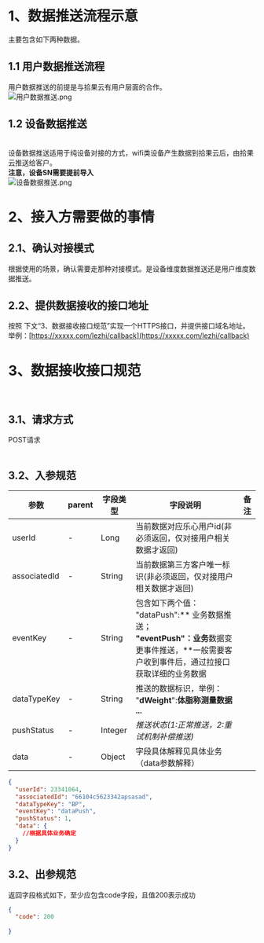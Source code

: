 <a name="BibFT"></a>
# 1、数据推送流程示意
主要包含如下两种数据。
<a name="iFQtN"></a>
## 1.1  用户数据推送流程
用户数据推送的前提是与拾果云有用户层面的合作。<br />![用户数据推送.png](https://cdn.nlark.com/yuque/0/2021/png/279267/1620457966570-99c0f816-ff72-46f3-8c1f-276f88a00225.png#clientId=u6e86d312-81f8-4&from=ui&id=cU1tH&margin=%5Bobject%20Object%5D&name=%E7%94%A8%E6%88%B7%E6%95%B0%E6%8D%AE%E6%8E%A8%E9%80%81.png&originHeight=872&originWidth=2434&originalType=binary&ratio=1&size=138481&status=done&style=none&taskId=uc8211ed3-ec5a-4ac0-ac65-c2e5168b385)<br />

<a name="QHTy9"></a>
## 1.2 设备数据推送

<br />设备数据推送适用于纯设备对接的方式，wifi类设备产生数据到拾果云后，由拾果云推送给客户。<br />**注意，设备SN需要提前导入**<br />![设备数据推送.png](https://cdn.nlark.com/yuque/0/2021/png/279267/1620457955083-1d3bf398-b89b-40af-aea1-94b037c33b77.png#clientId=u6e86d312-81f8-4&from=ui&id=u67104ba7&margin=%5Bobject%20Object%5D&name=%E8%AE%BE%E5%A4%87%E6%95%B0%E6%8D%AE%E6%8E%A8%E9%80%81.png&originHeight=1092&originWidth=2522&originalType=binary&ratio=1&size=202942&status=done&style=none&taskId=ud525a9a7-b58b-4af2-b74b-7e52b37ebdb)
<a name="FKEj3"></a>
# 2、接入方需要做的事情


<a name="ATQTk"></a>
## 2.1、确认对接模式
根据使用的场景，确认需要走那种对接模式。是设备维度数据推送还是用户维度数据推送。
<a name="SOWOQ"></a>
## 2.2、提供数据接收的接口地址
按照 下文“3、数据接收接口规范”实现一个HTTPS接口，并提供接口域名地址。<br />举例：[https://xxxxx.com/lezhi/callback](https://xxxxx.com/lezhi/callback)
<a name="CA1uG"></a>
# 3、数据接收接口规范
​<br />
<a name="qJ3cE"></a>
## 3.1、请求方式
POST请求<br />​<br />
<a name="BqDw8"></a>
## 3.2、入参规范
| 参数 | parent | 字段类型 | 字段说明 | 备注 |
| --- | --- | --- | --- | --- |
| userId | - | Long | 当前数据对应乐心用户id(非必须返回，仅对接用户相关数据才返回) |  |
| associatedId | - | String | 当前数据第三方客户唯一标识(非必须返回，仅对接用户相关数据才返回) |  |
| eventKey | - | String | 包含如下两个值：<br />"dataPush":** 业务数据推送；**<br />"eventPush"：业务**数据变更事件推送，**一般需要客户收到事件后，通过拉接口获取详细的业务数据 |  |
| dataTypeKey | - | String | 推送的数据标识，举例：<br />"**dWeight**":**体脂称测量数据**<br />**...** |  |
| pushStatus | - | Integer | _推送状态(1:正常推送，2:重试机制补偿推送)_ |  |
| data | - | Object | 字段具体解释见具体业务（data参数解释） |  |

```json
{
  "userId": 23341064,
  "associatedId": "66104c5623342apsasad",
  "dataTypeKey": "BP",
  "eventKey": "dataPush",
  "pushStatus": 1,
  "data": {
    //根据具体业务确定
  }
}
```


<a name="SHQvn"></a>
## 3.2、出参规范
返回字段格式如下，至少应包含code字段，且值200表示成功
```json
{
  "code": 200
  
}
```



